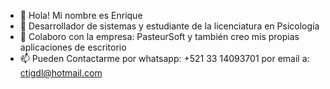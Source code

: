 - 👋 Hola! Mi nombre es Enrique
- 🌱 Desarrollador de sistemas y estudiante de la licenciatura en Psicología
- 💞️ Colaboro con la empresa: PasteurSoft y también creo mis propias aplicaciones de escritorio
- 📫 Pueden Contactarme por whatsapp:  +521 33 14093701
por email a: ctigdl@hotmail.com 
<!---
ecastellanosPS/ecastellanosPS is a ✨ special ✨ repository because its `README.md` (this file) appears on your GitHub profile.
You can click the Preview link to take a look at your changes.
--->
